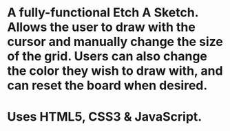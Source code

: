 # A fully-functional Etch A Sketch. Allows the user to draw with the cursor and manually change the size of the grid. Users can also change the color they wish to draw with, and can reset the board when desired. 
# Uses HTML5, CSS3 & JavaScript.
